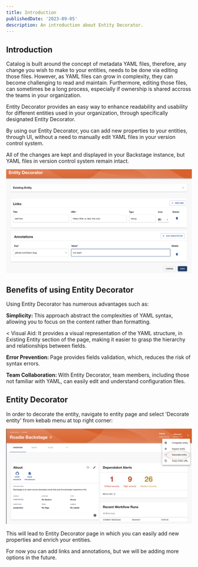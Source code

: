 ```yaml
---
title: Introduction
publishedDate: '2023-09-05'
description: An introduction about Entity Decorator.
---
```

## Introduction

Catalog is built around the concept of metadata YAML files, therefore, any change you wish to make to your entities, needs to be done via editing those files. However, as YAML files can grow in complexity, they can become challenging to read and maintain. Furthermore, editing those files, can sometimes be a long process, especially if ownership is shared accross the teams in your organization.

Entity Decorator provides an easy way to enhance readability and usability for different entities used in your organization, through specifically designated Entity Decorator.

By using our Entity Decorator, you can add new properties to your entities, through UI, without a need to manually edit YAML files in your version control system.

All of the changes are kept and displayed in your Backstage instance, but YAML files in version control system remain intact.

![Decorate entity form](./fragments_form.png)

## Benefits of using Entity Decorator

Using Entity Decorator has numerous advantages such as:

<b> Simplicity: </b>
This approach abstract the complexities of YAML syntax, allowing you to focus on the content rather than formatting.

< Visual Aid:
It provides a visual representation of the YAML structure, in Existing Entity section of the page,  making it easier to grasp the hierarchy and relationships between fields.

<b> Error Prevention: </b>
Page provides fields validation, which, reduces the risk of syntax errors.

<b> Team Collaboration: </b>
With Entity Decorator, team members, including those not familiar with YAML, can easily edit and understand configuration files.

## Entity Decorator 

In order to decorate the entity, navigate to entity page and select 'Decorate entity' from kebab menu at top right corner:

![Decorate entity](./decorate_entity.png)

This will lead to Entity Decorator page in which you can easily add new properties and enrich your entities. 

For now you can add links and annotations, but we will be adding more options in the future. 





